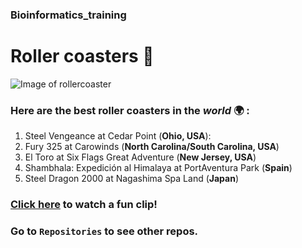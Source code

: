 ### Bioinformatics_training

# Roller coasters :roller_coaster:
![Image of rollercoaster](https://www.verywellfamily.com/thmb/9KJ88vZeQkjMxCxkGF15wuUUXzM=/750x0/filters:no_upscale():max_bytes(150000):strip_icc():format(webp)/roller-coaster-149508746-57ac7eb45f9b58974ace1b67.jpg)

### Here are the **best roller coasters** in the *world* :earth_africa: : 

1. Steel Vengeance at Cedar Point (**Ohio, USA**):
2. Fury 325 at Carowinds (**North Carolina/South Carolina, USA**)
3. El Toro at Six Flags Great Adventure (**New Jersey, USA**)
4. Shambhala: Expedición al Himalaya at PortAventura Park (**Spain**)
5. Steel Dragon 2000 at Nagashima Spa Land (**Japan**)
   
### [Click here](https://youtu.be/oAJLKDMihnU?t=71) to watch a fun clip!

### Go to `Repositories` to see other repos.
